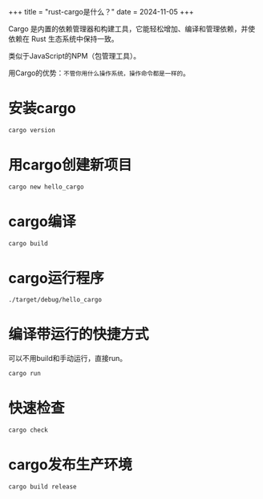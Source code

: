 +++
title = "rust-cargo是什么？"
date = 2024-11-05
+++

Cargo 是内置的依赖管理器和构建工具，它能轻松增加、编译和管理依赖，并使依赖在 Rust 生态系统中保持一致。

类似于JavaScript的NPM（包管理工具）。

用Cargo的优势：`不管你用什么操作系统，操作命令都是一样的`。

# 安装cargo

```bash
cargo version
```

# 用cargo创建新项目

```bash
cargo new hello_cargo
```

# cargo编译

```bash
cargo build
```

# cargo运行程序

```bash
./target/debug/hello_cargo
```

# 编译带运行的快捷方式

可以不用build和手动运行，直接run。

```bash
cargo run
```

# 快速检查
```bash
cargo check
```

# cargo发布生产环境
```bash
cargo build release
```
